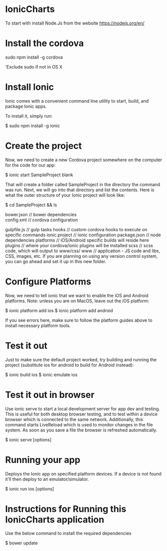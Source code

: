 # IonicCharts

To start with install Node.Js from the website https://nodejs.org/en/

Install the cordova
====================
sudo npm install -g cordova

'Exclude sudo if not in OS X

Install Ionic
==============
Ionic comes with a convenient command line utility to start, build, and package Ionic apps.

To install it, simply run:

$ sudo npm install -g ionic

Create the project
==================
Now, we need to create a new Cordova project somewhere on the computer for the code for our app:

$ ionic start SampleProject blank

That will create a folder called SampleProject in the directory the command was run. Next, we will go into that directory and list the contents. Here is what the outer structure of your Ionic project will look like:

$ cd SampleProject && ls

  bower.json     // bower dependencies </br>
  config.xml     // cordova configuration
  
  gulpfile.js    // gulp tasks
  hooks          // custom cordova hooks to execute on specific commands
  ionic.project  // ionic configuration
  package.json   // node dependencies
  platforms      // iOS/Android specific builds will reside here
  plugins        // where your cordova/ionic plugins will be installed
  scss           // scss code, which will output to www/css/
  www            // application - JS code and libs, CSS, images, etc.
If you are planning on using any version control system, you can go ahead and set it up in this new folder.

Configure Platforms
====================
Now, we need to tell ionic that we want to enable the iOS and Android platforms. Note: unless you are on MacOS, leave out the iOS platform:

$ ionic platform add ios
$ ionic platform add android

If you see errors here, make sure to follow the platform guides above to install necessary platform tools.

Test it out
============
Just to make sure the default project worked, try building and running the project (substitute ios for android to build for Android instead):

$ ionic build ios
$ ionic emulate ios

Test it out in browser
======================
Use ionic serve to start a local development server for app dev and testing. This is useful for both desktop browser testing, and to test within a device browser which is connected to the same network. Additionally, this command starts LiveReload which is used to monitor changes in the file system. As soon as you save a file the browser is refreshed automatically. 

$ ionic serve [options]

Running your app
================
Deploys the Ionic app on specified platform devices. If a device is not found it'll then deploy to an emulator/simulator.

$ ionic run ios [options]


Instructions for Running this IonicCharts application
======================================================
Use the below command to install the required dependencies

$ bower update 

